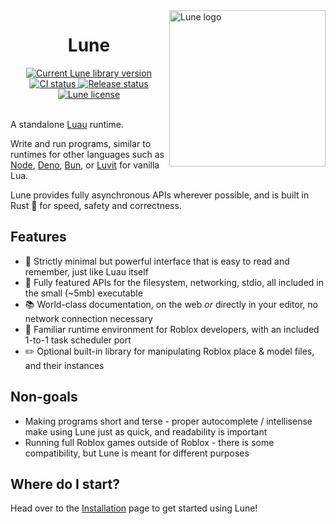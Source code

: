 <!-- markdownlint-disable MD033 -->
<!-- markdownlint-disable MD041 -->

<img align="right" width="250" src="assets/logo/tilt_svg.svg" alt="Lune logo" />

<h1 align="center">Lune</h1>

<div align="center">
	<div>
		<a href="https://crates.io/crates/lune">
			<img src="https://img.shields.io/crates/v/lune.svg?label=Version" alt="Current Lune library version" />
		</a>
		<a href="https://github.com/filiptibell/lune/actions">
			<img src="https://shields.io/endpoint?url=https://badges.readysetplay.io/workflow/filiptibell/lune/ci.yaml" alt="CI status" />
		</a>
		<a href="https://github.com/filiptibell/lune/actions">
			<img src="https://shields.io/endpoint?url=https://badges.readysetplay.io/workflow/filiptibell/lune/release.yaml" alt="Release status" />
		</a>
		<a href="https://github.com/filiptibell/lune/blob/main/LICENSE.txt">
			<img src="https://img.shields.io/github/license/filiptibell/lune.svg?label=License&color=informational" alt="Lune license" />
		</a>
	</div>
</div>

<br/>

A standalone [Luau](https://luau-lang.org) runtime.

Write and run programs, similar to runtimes for other languages such as [Node](https://nodejs.org), [Deno](https://deno.land), [Bun](https://bun.sh), or [Luvit](https://luvit.io) for vanilla Lua.

Lune provides fully asynchronous APIs wherever possible, and is built in Rust 🦀 for speed, safety and correctness.

## Features

- 🌙 Strictly minimal but powerful interface that is easy to read and remember, just like Luau itself
- 🧰 Fully featured APIs for the filesystem, networking, stdio, all included in the small (~5mb) executable
- 📚 World-class documentation, on the web _or_ directly in your editor, no network connection necessary
- 🏡 Familiar runtime environment for Roblox developers, with an included 1-to-1 task scheduler port
- ✏️ Optional built-in library for manipulating Roblox place & model files, and their instances

## Non-goals

- Making programs short and terse - proper autocomplete / intellisense make using Lune just as quick, and readability is important
- Running full Roblox games outside of Roblox - there is some compatibility, but Lune is meant for different purposes

## Where do I start?

Head over to the [Installation](https://lune-org.github.io/docs/getting-started/1-installation) page to get started using Lune!
